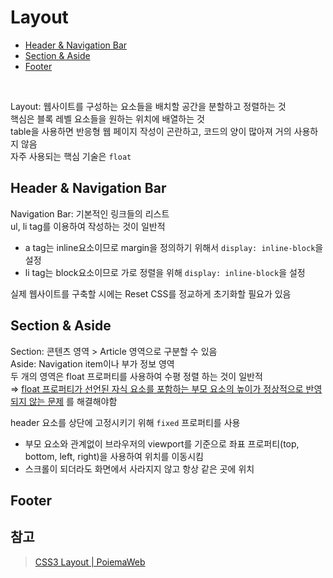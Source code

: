 # Layout

- [Header & Navigation Bar](#1)
- [Section & Aside](#2)
- [Footer](#3)

<Br>

Layout: 웹사이트를 구성하는 요소들을 배치할 공간을 분할하고 정렬하는 것  
핵심은 블록 레벨 요소들을 원하는 위치에 배열하는 것  
table을 사용하면 반응형 웹 페이지 작성이 곤란하고, 코드의 양이 많아져 거의 사용하지 않음  
자주 사용되는 핵심 기술은 `float`

## Header & Navigation Bar <a id="1"></a>

Navigation Bar: 기본적인 링크들의 리스트  
ul, li tag를 이용하여 작성하는 것이 일반적  
- a tag는 inline요소이므로 margin을 정의하기 위해서 `display: inline-block`을 설정
- li tag는 block요소이므로 가로 정렬을 위해 `display: inline-block`을 설정  

실제 웹사이트를 구축할 시에는 Reset CSS를 정교하게 초기화할 필요가 있음

## Section & Aside <a id="2"></a>
Section: 콘텐츠 영역 > Article 영역으로 구분할 수 있음  
Aside: Navigation item이나 부가 정보 영역   
두 개의 영역은 float 프로퍼티를 사용하여 수평 정렬 하는 것이 일반적  
⇒ [float 프로퍼티가 선언된 자식 요소를 포함하는 부모 요소의 높이가 정상적으로 반영되지 않는 문제](https://github.com/chichoc/TIL/blob/main/CSS/%EC%9A%94%EC%86%8C%EC%A0%95%EB%A0%AC.md#3) 를 해결해야함  

header 요소를 상단에 고정시키기 위해 `fixed` 프로퍼티를 사용
- 부모 요소와 관계없이 브라우저의 viewport를 기준으로 좌표 프로퍼티(top, bottom, left, right)을 사용하여 위치를 이동시킴
- 스크롤이 되더라도 화면에서 사라지지 않고 항상 같은 곳에 위치

## Footer <a id="3"></a>

## 참고
> [CSS3 Layout | PoiemaWeb](https://poiemaweb.com/css3-layout)
